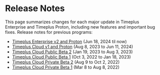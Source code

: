 # Release Notes

This page summarizes changes for each major update in Timeplus Enterprise and Timeplus Proton, including new features and important bug fixes. Release notes for previous programs:
- [Timeplus Enterprise v2 and Proton](v2-release-notes) (Jun 18, 2024 til now)
- [Timeplus Cloud v1 and Proton](v1-release-notes) (Aug 8, 2023 to Jun 11, 2024)
- [Timeplus Cloud Public Beta 2](public-beta-2) (Jan 19, 2023 to Aug 3, 2023)
- [Timeplus Cloud Public Beta 1](public-beta-1) (Oct 3, 2022 to Jan 18, 2023)
- [Timeplus Cloud Private Beta 2](private-beta-2) (Aug 9 to Oct 2, 2022)
- [Timeplus Cloud Private Beta 1](private-beta-1) (Mar 8 to Aug 8, 2022)
